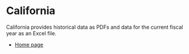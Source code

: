 # California

California provides historical data as PDFs and data for the current fiscal year as
an Excel file.

- [Home page](https://edd.ca.gov/Jobs_and_Training/Layoff_Services_WARN.htm)
